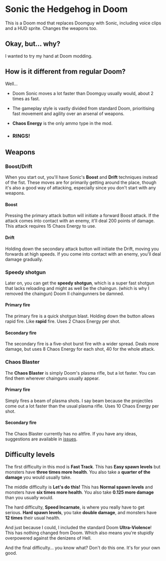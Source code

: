 # Sonic the Hedgehog in Doom
This is a Doom mod that replaces Doomguy with Sonic, including voice clips and a HUD sprite. Changes the weapons too.

## Okay, but… why?

I wanted to try my hand at Doom modding.

## How is it different from regular Doom?

Well...

- Doom Sonic moves a lot faster than Doomguy usually would, about 2 times as fast.

- The gameplay style is vastly divided from standard Doom, prioritising fast movement and agility over an arsenal of weapons.

- **Chaos Energy** is the only ammo type in the mod.

- ### RINGS!

## Weapons

### Boost/Drift
When you start out, you'll have Sonic's **Boost** and **Drift** techniques instead of the fist. These moves are for primarily  getting around the place, though it's also a good way of attacking, especially since you don't start with any weapons.
#### Boost
Pressing the primary attack button will initiate a forward Boost attack. If the attack comes into contact with an enemy, it'll deal 200 points of damage. This attack requires 15 Chaos Energy to use.
#### Drift
Holding down the secondary attack button will initiate the Drift, moving you forwards at high speeds. If you come into contact with an enemy, you'll deal damage gradually.


### Speedy shotgun
Later on, you can get the **speedy shotgun**, which is a super fast shotgun that lacks reloading and might as well be the chaingun. (which is why I removed the chaingun) Doom II chaingunners be damned.
#### Primary fire
The primary fire is a quick shotgun blast. Holding down the button allows rapid fire. Like **rapid** fire. Uses 2 Chaos Energy per shot.
#### Secondary fire
The secondary fire is a five-shot burst fire with a wider spread. Deals more damage, but uses 8 Chaos Energy for each shot, 40 for the whole attack.


### Chaos Blaster
The **Chaos Blaster** is simply Doom's plasma rifle, but a lot faster. You can find them wherever chainguns usually appear.
#### Primary fire
Simply fires a beam of plasma shots. I say beam because the projectiles come out a lot faster than the usual plasma rifle. Uses 10 Chaos Energy per shot.
#### Secondary fire
The Chaos Blaster currently has no altfire. If you have any ideas, suggestions are available in [issues](https://github.com/CutieGorlAstrid/sonicdoom/issues).


## Difficulty levels

The first difficulty in this mod is **Fast Track**. This has **Easy spawn levels** but monsters have **three times more health**. You also take a **quarter of the damage** you would usually take.

The middle difficulty is **Let's do this!** This has **Normal spawn levels** and monsters have **six times more health**. You also take  **0.125 more damage** than you usually would.

The hard difficulty, **Speed Incarnate**, is where you really have to get serious. **Hard spawn levels**, you take **double damage**, and monsters have **12 times** their usual health.

And just because I could, I included the standard Doom **Ultra-Violence**! This has nothing changed from Doom. Which also means you're stupidly overpowered against the denizens of Hell.

And the final difficulty… you know what? Don't do this one. It's for your own good.
